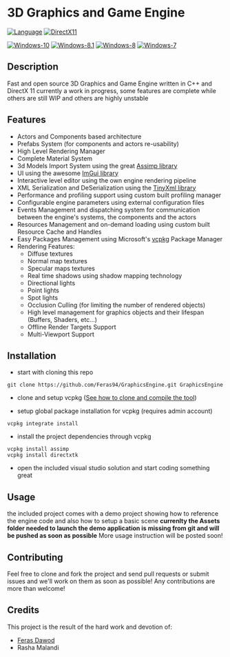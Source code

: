 # 3D Graphics and Game Engine

[![Language](https://img.shields.io/badge/Language-C++-blue.svg?style=flat-square)]()
[![DirectX11](https://img.shields.io/badge/DirectX-11-red.svg?style=flat-square)]()

[![Windows-10](https://img.shields.io/badge/windows-10-blue.svg?style=flat-square)]()
[![Windows-8.1](https://img.shields.io/badge/windows-8.1-orange.svg?style=flat-square)]()
[![Windows-8](https://img.shields.io/badge/windows-8-green.svg?style=flat-square)]()
[![Windows-7](https://img.shields.io/badge/windows-7-yellow.svg?style=flat-square)]()


## Description
Fast and open source 3D Graphics and Game Engine written in C++ and DirectX 11 currently a work in progress, some features are complete while others are still WIP and others are highly unstable

## Features
- Actors and Components based architecture
- Prefabs System (for components and actors re-usability)
- High Level Rendering Manager
- Complete Material System
- 3d Models Import System using the great [Assimp library](https://github.com/assimp/assimp)
- UI using the awesome [ImGui library](https://github.com/ocornut/imgui)
- Interactive level editor using the own engine rendering pipeline
- XML Serialization and DeSerialization using the [TinyXml library](https://github.com/leethomason/tinyxml2)
- Performance and profiling support using custom built profiling manager
- Configurable engine parameters using external configuration files
- Events Management and dispatching system for communication between the engine's systems, the components and the actors
- Resources Management and on-demand loading using custom built Resource Cache and Handles
- Easy Packages Management using Microsoft's [vcpkg](https://github.com/Microsoft/vcpkg) Package Manager
- Rendering Features:
  - Diffuse textures
  - Normal map textures
  - Specular maps textures
  - Real time shadows using shadow mapping technology
  - Directional lights
  - Point lights
  - Spot lights
  - Occlusion Culling (for limiting the number of rendered objects)
  - High level management for graphics objects and their lifespan (Buffers, Shaders, etc...)
  - Offline Render Targets Support
  - Multi-Viewport Support

## Installation
- start with cloning this repo
```
git clone https://github.com/Feras94/GraphicsEngine.git GraphicsEngine
```
- clone and setup vcpkg ([See how to clone and compile the tool](https://github.com/Microsoft/vcpkg#quick-start))

- setup global package installation for vcpkg (requires admin account)
```
vcpkg integrate install
```

- install the project dependencies through vcpkg
```
vcpkg install assimp
vcpkg install directxtk
```

- open the included visual studio solution and start coding something great

## Usage
the included project comes with a demo project showing how to reference the engine code and also how to setup a basic scene
**currenlty the Assets folder needed to launch the demo application is missing from git and will be pushed as soon as possible**
More usage instruction will be posted soon!

## Contributing
Feel free to clone and fork the project and send pull requests or submit issues and we'll work on them as soon as possible!
Any contributions are more than welcome!

## Credits
This project is the result of the hard work and devotion of:
- [Feras Dawod](https://github.com/Feras94)
- Rasha Malandi